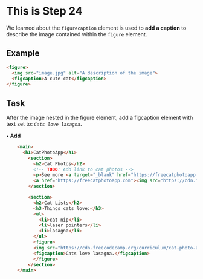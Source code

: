 # This is Step 24

We learned about the `figurecaption` element is used to **add a caption** to describe the image contained within the `figure` element.

## Example
```HTML
<figure>
  <img src="image.jpg" alt="A description of the image">
  <figcaption>A cute cat</figcaption>
</figure>
```

## Task

After the image nested in the figure element, add a figcaption element with text set to:
*`Cats love lasagna.`*

**• Add**

```HTML
    <main>
      <h1>CatPhotoApp</h1>
        <section>
          <h2>Cat Photos</h2>
          <!-- TODO: Add link to cat photos -->
          <p>See more <a target="_blank" href="https://freecatphotoapp.com">cat photos</a> in our gallery.</p>
          <a href="https://freecatphotoapp.com"><img src="https://cdn.freecodecamp.org/curriculum/cat-photo-app/relaxing-cat.jpg" alt="A cute orange cat lying on its back."></a>
        </section>

        <section>
          <h2>Cat Lists</h2>
          <h3>Things cats love:</h3>
          <ul>
            <li>cat nip</li>
            <li>laser pointers</li>
            <li>lasagna</li>
          </ul>
          <figure>
          <img src="https://cdn.freecodecamp.org/curriculum/cat-photo-app/lasagna.jpg" alt="A slice of lasagna on a plate.">
          <figcaption>Cats love lasagna.</figcaption>
          </figure>
        </section>
    </main>
```
